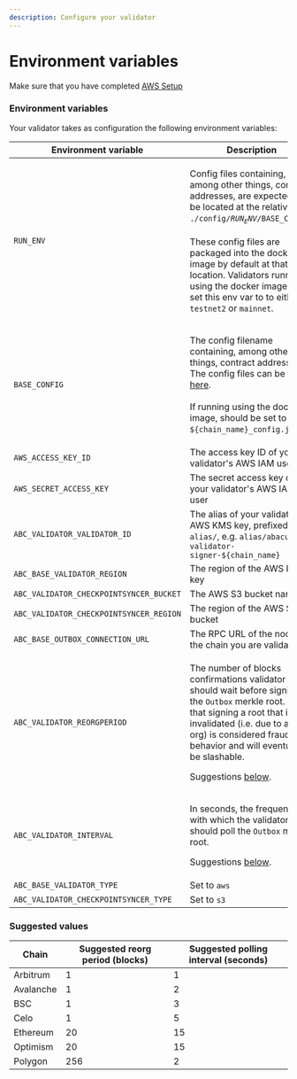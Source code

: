 ```yaml
---
description: Configure your validator
---
```


# Environment variables

Make sure that you have completed [AWS Setup](aws-setup.md)

### Environment variables

Your validator takes as configuration the following environment variables:

| Environment variable                    | Description                                                                                                                                                                                                                                                                                                                                                                               |
| --------------------------------------- | ----------------------------------------------------------------------------------------------------------------------------------------------------------------------------------------------------------------------------------------------------------------------------------------------------------------------------------------------------------------------------------------- |
| `RUN_ENV`                               | <p>Config files containing, among other things, contract addresses, are expected to be located at the relative path <code>./config/$RUN_ENV/$BASE_CONFIG</code>.<br><br>These config files are packaged into the docker image by default at that location. Validators running using the docker image can set this env var to to either <code>testnet2</code> or <code>mainnet</code>.</p> |
| `BASE_CONFIG`                           | <p>The config filename containing, among other things, contract addresses. The config files can be found <a href="https://github.com/abacus-network/abacus-monorepo/tree/main/rust/config/mainnet">here</a>.<br><br>If running using the docker image, should be set to <code>${chain_name}_config.json</code>.</p>                                                                       |
| `AWS_ACCESS_KEY_ID`                     | The access key ID of your validator's AWS IAM user                                                                                                                                                                                                                                                                                                                                        |
| `AWS_SECRET_ACCESS_KEY`                 | The secret access key of your validator's AWS IAM user                                                                                                                                                                                                                                                                                                                                    |
| `ABC_VALIDATOR_VALIDATOR_ID`            | The alias of your validator's AWS KMS key, prefixed with `alias/`, e.g. `alias/abacus-validator-signer-${chain_name}`                                                                                                                                                                                                                                                                     |
| `ABC_BASE_VALIDATOR_REGION`             | The region of the AWS KMS key                                                                                                                                                                                                                                                                                                                                                             |
| `ABC_VALIDATOR_CHECKPOINTSYNCER_BUCKET` | The AWS S3 bucket name                                                                                                                                                                                                                                                                                                                                                                    |
| `ABC_VALIDATOR_CHECKPOINTSYNCER_REGION` | The region of the AWS S3 bucket                                                                                                                                                                                                                                                                                                                                                           |
| `ABC_BASE_OUTBOX_CONNECTION_URL`        | The RPC URL of the node for the chain you are validating                                                                                                                                                                                                                                                                                                                                  |
| `ABC_VALIDATOR_REORGPERIOD`             | <p>The number of blocks confirmations validator should wait before signing the <code>Outbox</code> merkle root. Note that signing a root that is later invalidated (i.e. due to a re-org) is considered fraudulent behavior and will eventually be slashable. </p><p></p><p>Suggestions <a href="environment-variables.md#suggested-reorg-periods">below</a>.</p>                         |
| `ABC_VALIDATOR_INTERVAL`                | <p>In seconds, the frequency with which the validator should poll the <code>Outbox</code> merkle root.</p><p></p><p>Suggestions <a href="environment-variables.md#suggested-reorg-periods">below</a>.</p>                                                                                                                                                                                 |
| `ABC_BASE_VALIDATOR_TYPE`               | Set to `aws`                                                                                                                                                                                                                                                                                                                                                                              |
| `ABC_VALIDATOR_CHECKPOINTSYNCER_TYPE`   | Set to `s3`                                                                                                                                                                                                                                                                                                                                                                               |

### Suggested values

| Chain     | Suggested reorg period (blocks) | Suggested polling interval (seconds) |
| --------- | ------------------------------- | ------------------------------------ |
| Arbitrum  | 1                               | 1                                    |
| Avalanche | 1                               | 2                                    |
| BSC       | 1                               | 3                                    |
| Celo      | 1                               | 5                                    |
| Ethereum  | 20                              | 15                                   |
| Optimism  | 20                              | 15                                   |
| Polygon   | 256                             | 2                                    |

